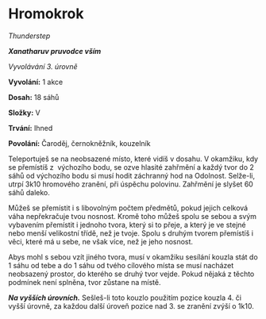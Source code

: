 # Hromokrok

*Thunderstep*

***Xanatharuv pruvodce vším***

*Vyvolávání 3. úrovně*

**Vyvolání:** 1 akce

**Dosah:** 18 sáhů

**Složky:** V

**Trvání:** Ihned

**Povolání:** Čaroděj, černokněžník, kouzelník

Teleportuješ se na neobsazené místo, které vidíš v dosahu. V okamžiku, kdy se přemístíš  z  výchozího bodu, se ozve hlasité zahřmění a každý tvor do 2 sáhů od výchozího bodu si musí hodit záchranný hod na Odolnost. Selže-li, utrpí 3k10 hromového zranění, při úspěchu polovinu. Zahřmění je slyšet 60 sáhů daleko.

Můžeš se přemístit i s libovolným počtem předmětů, pokud jejich celková váha nepřekračuje tvou nosnost. Kromě toho můžeš spolu se sebou a svým vybavením přemístit i jednoho tvora, který si to přeje, a který je ve stejné nebo menší velikostní třídě, než je tvoje.  Spolu s druhým tvorem přemístíš i věci, které má u sebe, ne však více, než je jeho nosnost.  

Abys mohl s sebou vzít jiného tvora, musí v okamžiku sesílání kouzla stát do 1 sáhu od tebe a do 1 sáhu od tvého cílového místa se musí nacházet neobsazený prostor, do kterého se druhý tvor vejde. Pokud nějaká z těchto podmínek není splněna, tvor zůstane na místě.

***Na vyšších úrovních.*** Sešleš-li toto kouzlo použitím pozice kouzla 4. či vyšší úrovně, za každou další úroveň pozice nad 3. se zranění zvýší o 1k10.